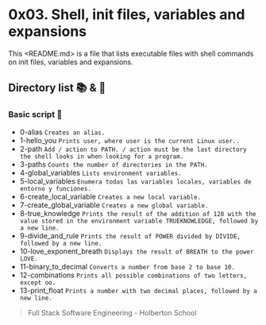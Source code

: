 # 0x03. Shell, init files, variables and expansions

This <README.md> is a file that lists executable files with shell commands on init files, variables and expansions.

## Directory list :books: & :page_facing_up:

### Basic script :monocle_face:

* 0-alias ```Creates an alias.```
* 1-hello_you ```Prints user, where user is the current Linux user..```
* 2-path ```Add / action to PATH. / action must be the last directory the shell looks in when looking for a program.```
* 3-paths ```Counts the number of directories in the PATH.```
* 4-global_variables ```Lists environment variables.```
* 5-local_variables ```Enumera todas las variables locales, variables de entorno y funciones.```
* 6-create_local_variable ```Creates a new local variable.```
* 7-create_global_variable ```Creates a new global variable.```
* 8-true_knowledge ```Prints the result of the addition of 128 with the value stored in the environment variable TRUEKNOWLEDGE, followed by a new line.```
* 9-divide_and_rule ```Prints the result of POWER divided by DIVIDE, followed by a new line.```
* 10-love_exponent_breath ```Displays the result of BREATH to the power LOVE.```
* 11-binary_to_decimal ```Converts a number from base 2 to base 10.```
* 12-combinations ```Prints all possible combinations of two letters, except oo.```
* 13-print_float ```Prints a number with two decimal places, followed by a new line.```


> Full Stack Software Engineering - Holberton School 